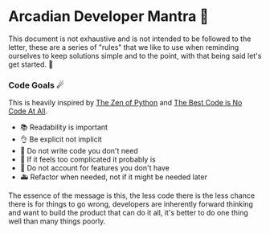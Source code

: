 # Arcadian Developer Mantra 📜
This document is not exhaustive and is not intended to be followed to the letter, these are a series of "rules" that we like to use when reminding ourselves to keep solutions simple and to the point, with that being said let's get started. 🚀

### Code Goals ☄

This is heavily inspired by [The Zen of Python](https://www.python.org/dev/peps/pep-0020/) and [The Best Code is No Code At All](https://blog.codinghorror.com/the-best-code-is-no-code-at-all/).

- 📚 Readability is important
- 👌 Be explicit not implicit
- 🛑 Do not write code you don't need
- 🤔 If it feels too complicated it probably is
- 💩 Do not account for features you don't have
- 🚑 Refactor when needed, not if it might be needed later

The essence of the message is this, the less code there is the less chance there is for things to go wrong, developers are inherently forward thinking and want to build the product that can do it all, it's better to do one thing well than many things poorly.

